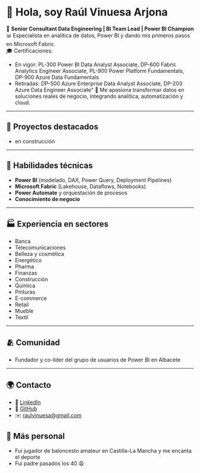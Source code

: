 # 👋 Hola, soy Raúl Vinuesa Arjona

💼 **Senior Consultant Data Engineering | BI Team Lead | Power BI Champion**  
📊 Especialista en analítica de datos, Power BI y dando mis primeros pasos en Microsoft Fabric.  
🎓 Certificaciones:
- En vigor: PL-300 Power BI Data Analyst Associate, DP-600 Fabric Analytics Engineer Associate, PL-900 Power Platform Fundamentals, DP-900 Azure Data Fundamentals
- Retiradas: DP-500 Azure Enterprise Data Analyst Associate, DP-203 Azure Data Engineer Associate"
💖 Me apasiona transformar datos en soluciones reales de negocio, integrando analítica, automatización y cloud.

---

## 🚀 Proyectos destacados

- en construcción

---

## 🧠 Habilidades técnicas
- **Power BI** (modelado, DAX, Power Query, Deployment Pipelines)
- **Microsoft Fabric** (Lakehouse, Dataflows, Notebooks)
- **Power Automate** y orquestación de procesos
- **Conocimiento de negocio**

---

## 🏭 Experiencia en sectores
- Banca
- Telecomunicaciones
- Belleza y cosmética
- Energético
- Pharma
- Finanzas
- Construcción
- Química
- Pinturas
- E-commerce
- Retail
- Mueble
- Textil

---

## 🫂 Comunidad
- Fundador y co-líder del grupo de usuarios de Power BI en Albacete 

---
## 🌍 Contacto
- 💼 [LinkedIn](https://www.linkedin.com/in/raulvinuesaarjona/)
- 🧰 [GitHub](https://github.com/Raul-Vinuesa-Arjona)
- ✉️ raulvinuesa@gmail.com

## 🏀 Más personal
- Fui jugador de baloncesto amateur en Castilla-La Mancha y me encanta el deporte
- Fui padre pasados los 40 😩
